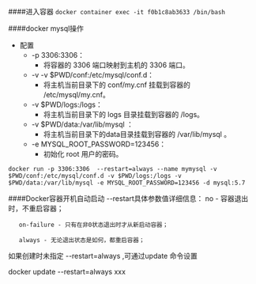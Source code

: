 
####进入容器
```docker container exec -it f0b1c8ab3633 /bin/bash```

####docker mysql操作
*   配置
    *   -p 3306:3306：
        *   将容器的 3306 端口映射到主机的 3306 端口。
    *   -v -v $PWD/conf:/etc/mysql/conf.d：
        *   将主机当前目录下的 conf/my.cnf 挂载到容器的 /etc/mysql/my.cnf。
    *   -v $PWD/logs:/logs：
        *   将主机当前目录下的 logs 目录挂载到容器的 /logs。
    *   -v $PWD/data:/var/lib/mysql ：
        *   将主机当前目录下的data目录挂载到容器的 /var/lib/mysql 。
    *   -e MYSQL_ROOT_PASSWORD=123456：
        *   初始化 root 用户的密码。
        

```docker run -p 3306:3306  --restart=always --name mymysql -v $PWD/conf:/etc/mysql/conf.d -v $PWD/logs:/logs -v $PWD/data:/var/lib/mysql -e MYSQL_ROOT_PASSWORD=123456 -d mysql:5.7``` 

####Docker容器开机自动启动
   --restart具体参数值详细信息：
       no -  容器退出时，不重启容器；

       on-failure - 只有在非0状态退出时才从新启动容器；

       always - 无论退出状态是如何，都重启容器；




如果创建时未指定 --restart=always ,可通过update 命令设置

docker update --restart=always xxx
